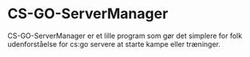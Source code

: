 # CS-GO-ServerManager
CS-GO-ServerManager er et lille program som gør det simplere for folk udenforståelse for cs:go servere at starte kampe eller træninger.
